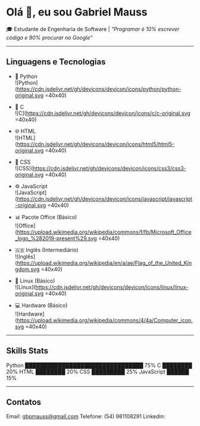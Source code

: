 # Olá 👋, eu sou Gabriel Mauss

🎓 Estudante de Engenharia de Software | _"Programar é 10% escrever código e 90% procurar no Google"_

---

## Linguagens e Tecnologias

- 🐍 Python  
  ![Python](https://cdn.jsdelivr.net/gh/devicons/devicon/icons/python/python-original.svg =40x40)
  
- 🔵 C  
  ![C](https://cdn.jsdelivr.net/gh/devicons/devicon/icons/c/c-original.svg =40x40)
  
- 🌐 HTML  
  ![HTML](https://cdn.jsdelivr.net/gh/devicons/devicon/icons/html5/html5-original.svg =40x40)
  
- 🎨 CSS  
  ![CSS](https://cdn.jsdelivr.net/gh/devicons/devicon/icons/css3/css3-original.svg =40x40)
  
- ⚙️ JavaScript  
  ![JavaScript](https://cdn.jsdelivr.net/gh/devicons/devicon/icons/javascript/javascript-original.svg =40x40)
  
- 📊 Pacote Office (Básico)  
  ![Office](https://upload.wikimedia.org/wikipedia/commons/f/fb/Microsoft_Office_logo_%282019-present%29.svg =40x40)
  
- 🇬🇧 Inglês (Intermediário)  
  ![Inglês](https://upload.wikimedia.org/wikipedia/en/a/ae/Flag_of_the_United_Kingdom.svg =40x40)
  
- 🐧 Linux (Básico)  
  ![Linux](https://cdn.jsdelivr.net/gh/devicons/devicon/icons/linux/linux-original.svg =40x40)
  
- 💻 Hardware (Básico)  
  ![Hardware](https://upload.wikimedia.org/wikipedia/commons/4/4a/Computer_icon.svg =40x40)


---

## Skills Stats

Python      ████████████████████████████████ 75%
C           ████████                        20%
HTML        ████████                        20%
CSS         █████████                      25%
JavaScript  ██████                        15%

---

## Contatos

Email: gbpmauss@gmail.com
Telefone: (54) 981108291
Linkedin: 
